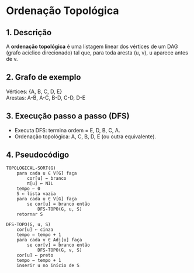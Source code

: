 # Ordenação Topológica

## 1. Descrição
A **ordenação topológica** é uma listagem linear dos vértices de um DAG (grafo acíclico direcionado) tal que, para toda aresta (u, v), u aparece antes de v.

## 2. Grafo de exemplo
Vértices: {A, B, C, D, E}  
Arestas: A-B, A-C, B-D, C-D, D-E

## 3. Execução passo a passo (DFS)
- Executa DFS: termina ordem = E, D, B, C, A.  
- Ordenação topológica: A, C, B, D, E (ou outra equivalente).  

## 4. Pseudocódigo
```pseudocode
TOPOLOGICAL-SORT(G)
    para cada u ∈ V[G] faça
        cor[u] ← branco
        π[u] ← NIL
    tempo ← 0
    S ← lista vazia
    para cada u ∈ V[G] faça
        se cor[u] = branco então
            DFS-TOPO(G, u, S)
    retornar S

DFS-TOPO(G, u, S)
    cor[u] ← cinza
    tempo ← tempo + 1
    para cada v ∈ Adj[u] faça
        se cor[v] = branco então
            DFS-TOPO(G, v, S)
    cor[u] ← preto
    tempo ← tempo + 1
    inserir u no início de S
```